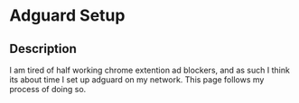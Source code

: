 <h1>Adguard Setup</h1>

<h2>Description</h2>
I am tired of half working chrome extention ad blockers, and as such I think its about time I set up adguard on my network. This page follows my process of doing so.
<br />

<!--

<h2>Languages and Utilities Used</h2>

- <b>PowerShell</b> 
- <b>Diskpart</b>

<h2>Environments Used </h2>

- <b>Windows 10</b> (21H2)

<h2>Program walk-through:</h2>

<p align="center">
Launch the utility: <br/>
<img src="https://i.imgur.com/62TgaWL.png" height="80%" width="80%" alt="Disk Sanitization Steps"/>
<br />



 ```diff
- text in red
+ text in green
! text in orange
# text in gray
@@ text in purple (and bold)@@
```
--!>

